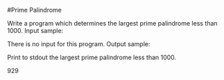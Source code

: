 #Prime Palindrome

Write a program which determines the largest prime palindrome less than 1000.
Input sample:

There is no input for this program.
Output sample:

Print to stdout the largest prime palindrome less than 1000.

929

